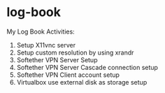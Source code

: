 # log-book
My Log Book Activities:
1. Setup X11vnc server
2. Setup custom resolution by using xrandr
3. Softether VPN Server Setup
4. Softether VPN Server Cascade connection setup
5. Softether VPN Client account setup
6. Virtualbox use external disk as storage setup

